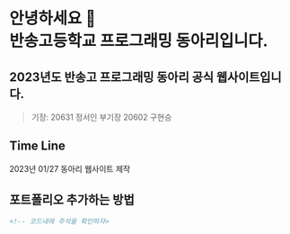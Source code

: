 # 안녕하세요 👋<br>반송고등학교 프로그래밍 동아리입니다.


## 2023년도 반송고 프로그래밍 동아리 공식 웹사이트입니다.

>기장: 20631 정서인
>부기장 20602 구현승


## Time Line
2023년 01/27 동아리 웹사이트 제작
## 포트폴리오 추가하는 방법
```html
<!-- 코드내에 주석을 확인하자>
```

